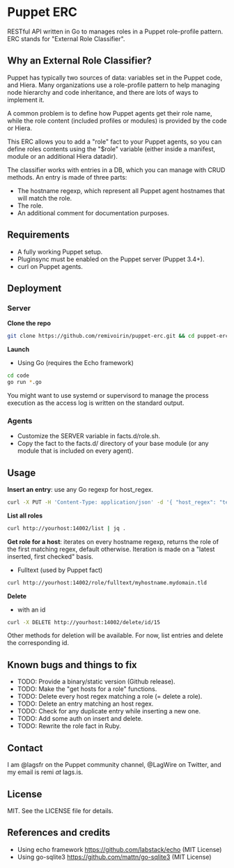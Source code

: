 # Puppet ERC
RESTful API written in Go to manages roles in a Puppet role-profile pattern. ERC stands for "External Role Classifier".

## Why an External Role Classifier?

Puppet has typically two sources of data: variables set in the Puppet code, and Hiera. Many organizations use a role-profile pattern to help managing node hierarchy and code inheritance, and there are lots of ways to implement it.

A common problem is to define how Puppet agents get their role name, while the role content (included profiles or modules) is provided by the code or Hiera.

This ERC allows you to add a "role" fact to your Puppet agents, so you can define roles contents using the "$role" variable (either inside a manifest, module or an additional Hiera datadir).

The classifier works with entries in a DB, which you can manage with CRUD methods. An entry is made of three parts:
* The hostname regexp, which represent all Puppet agent hostnames that will match the role.
* The role.
* An additional comment for documentation purposes.

## Requirements

* A fully working Puppet setup.
* Pluginsync must be enabled on the Puppet server (Puppet 3.4+).
* curl on Puppet agents. 

## Deployment

### Server

**Clone the repo**
```sh
git clone https://github.com/remivoirin/puppet-erc.git && cd puppet-erc
```

**Launch**
* Using Go (requires the Echo framework)
```sh
cd code
go run *.go
```
You might want to use systemd or supervisord to manage the process execution as the access log is written on the standard output.

### Agents

* Customize the SERVER variable in facts.d/role.sh.
* Copy the fact to the facts.d/ directory of your base module (or any module that is included on every agent).

## Usage

**Insert an entry**: use any Go regexp for host_regex.
```sh
curl -X PUT -H 'Content-Type: application/json' -d '{ "host_regex": "test([0-9]+).domain.tld", "role": "testrole", "comment": "Test comment" }' http://yourhost:14002/insert
```

**List all roles**
```sh
curl http://yourhost:14002/list | jq .
```

**Get role for a host**: iterates on every hostname regexp, returns the role of the first matching regex, default otherwise. Iteration is made on a "latest inserted, first checked" basis.
* Fulltext (used by Puppet fact)
```sh
curl http://yourhost:14002/role/fulltext/myhostname.mydomain.tld
```

**Delete**
* with an id
```sh
curl -X DELETE http://yourhost:14002/delete/id/15
```
Other methods for deletion will be available. For now, list entries and delete the corresponding id.

## Known bugs and things to fix
* TODO: Provide a binary/static version (Github release).
* TODO: Make the "get hosts for a role" functions.
* TODO: Delete every host regex matching a role (= delete a role).
* TODO: Delete an entry matching an host regex.
* TODO: Check for any duplicate entry while inserting a new one.
* TODO: Add some auth on insert and delete.
* TODO: Rewrite the role fact in Ruby.

## Contact
I am @lagsfr on the Puppet community channel, @LagWire on Twitter, and my email is remi _at_ lags.is.

## License
MIT. See the LICENSE file for details.

## References and credits
* Using echo framework https://github.com/labstack/echo (MIT License)
* Using go-sqlite3 https://github.com/mattn/go-sqlite3 (MIT License)
